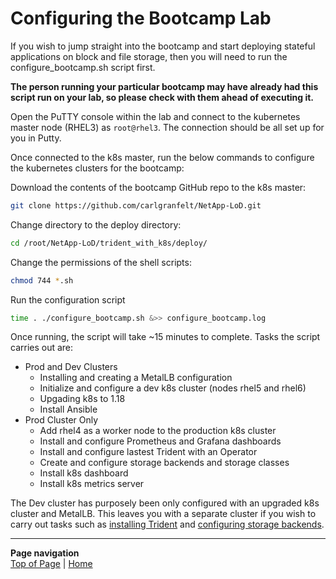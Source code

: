 # Configuring the Bootcamp Lab

If you wish to jump straight into the bootcamp and start deploying stateful applications on block and file storage, then you will need to run the configure_bootcamp.sh script first.  

**The person running your particular bootcamp may have already had this script run on your lab, so please check with them ahead of executing it.**

Open the PuTTY console within the lab and connect to the kubernetes master node (RHEL3) as ```root@rhel3```.  The connection should be all set up for you in Putty. 

Once connected to the k8s master, run the below commands to configure the kubernetes clusters for the bootcamp:  

Download the contents of the bootcamp GitHub repo to the k8s master:

```bash
git clone https://github.com/carlgranfelt/NetApp-LoD.git
```

Change directory to the deploy directory:
```bash
cd /root/NetApp-LoD/trident_with_k8s/deploy/
```

Change the permissions of the shell scripts:

```bash
chmod 744 *.sh
```

Run the configuration script

```bash
time . ./configure_bootcamp.sh &>> configure_bootcamp.log
```

Once running, the script will take ~15 minutes to complete.  Tasks the script carries out are:

* Prod and Dev Clusters
  * Installing and creating a MetalLB configuration
  * Initialize and configure a dev k8s cluster (nodes rhel5 and rhel6)
  * Upgading k8s to 1.18
  * Install Ansible
* Prod Cluster Only
  * Add rhel4 as a worker node to the production k8s cluster
  * Install and configure Prometheus and Grafana dashboards
  * Install and configure lastest Trident with an Operator
  * Create and configure storage backends and storage classes
  * Install k8s dashboard
  * Install k8s metrics server

The Dev cluster has purposely been only configured with an upgraded k8s cluster and MetalLB.  This leaves you with a separate cluster if you wish to carry out tasks such as [installing Trident](/trident_with_k8s/tasks/install_trident) and [configuring storage backends](/trident_with_k8s/tasks/config_file).

---
**Page navigation**  
[Top of Page](#top) | [Home](/README.md)
